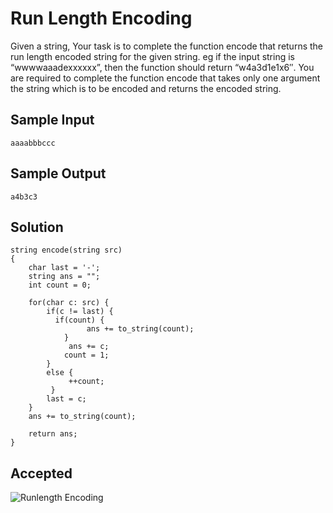 
# Run Length Encoding
Given a string, Your task is to complete the function encode that returns the run length encoded string for the given string. eg if the input string is “wwwwaaadexxxxxx”, then the function should return “w4a3d1e1x6″. You are required to complete the function encode that takes only one argument the string which is to be encoded and returns the encoded string.
## Sample Input
    aaaabbbccc

## Sample Output
    a4b3c3  

## Solution
    string encode(string src)
    {     
        char last = '-';
        string ans = "";
        int count = 0;

        for(char c: src) {
            if(c != last) {
              if(count) {
                     ans += to_string(count);
                }
                 ans += c;
                count = 1;
            }
            else {
                 ++count;
             }
            last = c;
        }
        ans += to_string(count);
  
        return ans;
    }



 

 




## Accepted
![Runlength Encoding](https://user-images.githubusercontent.com/72194471/210827973-c5541f0f-4988-4c8c-b6c9-f2adce8342c7.PNG)


